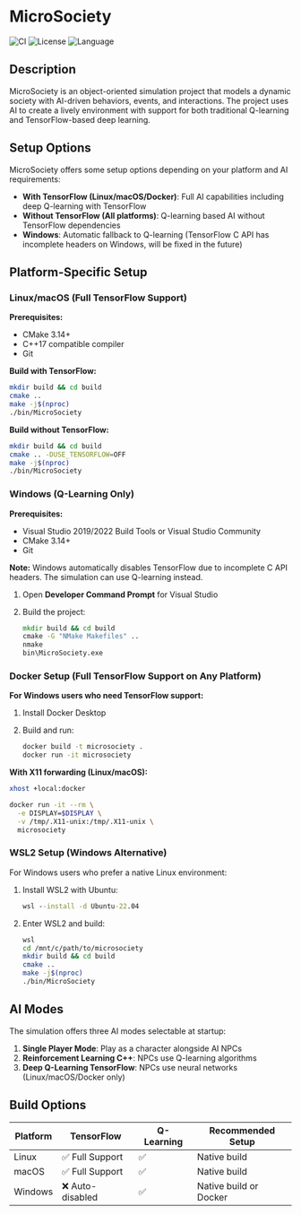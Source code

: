 # MicroSociety

![CI](https://github.com/Klus3kk/microsociety/actions/workflows/ci.yml/badge.svg)
![License](https://img.shields.io/badge/License-MIT-blue)
![Language](https://img.shields.io/badge/C++-blue)

## Description

MicroSociety is an object-oriented simulation project that models a dynamic society with AI-driven behaviors, events, and interactions. The project uses AI to create a lively environment with support for both traditional Q-learning and TensorFlow-based deep learning.

## Setup Options

MicroSociety offers some setup options depending on your platform and AI requirements:

- **With TensorFlow (Linux/macOS/Docker)**: Full AI capabilities including deep Q-learning with TensorFlow
- **Without TensorFlow (All platforms)**: Q-learning based AI without TensorFlow dependencies
- **Windows**: Automatic fallback to Q-learning (TensorFlow C API has incomplete headers on Windows, will be fixed in the future)

## Platform-Specific Setup

### Linux/macOS (Full TensorFlow Support)

**Prerequisites:**

- CMake 3.14+
- C++17 compatible compiler
- Git

**Build with TensorFlow:**

```bash
mkdir build && cd build
cmake ..
make -j$(nproc)
./bin/MicroSociety
```

**Build without TensorFlow:**

```bash
mkdir build && cd build
cmake .. -DUSE_TENSORFLOW=OFF
make -j$(nproc)
./bin/MicroSociety
```

### Windows (Q-Learning Only)

**Prerequisites:**

- Visual Studio 2019/2022 Build Tools or Visual Studio Community
- CMake 3.14+
- Git

**Note:** Windows automatically disables TensorFlow due to incomplete C API headers. The simulation can use Q-learning instead.

1. Open **Developer Command Prompt** for Visual Studio
2. Build the project:

   ```cmd
   mkdir build && cd build
   cmake -G "NMake Makefiles" ..
   nmake
   bin\MicroSociety.exe
   ```

### Docker Setup (Full TensorFlow Support on Any Platform)

**For Windows users who need TensorFlow support:**

1. Install Docker Desktop
2. Build and run:

   ```bash
   docker build -t microsociety .
   docker run -it microsociety
   ```

**With X11 forwarding (Linux/macOS):**

```bash
xhost +local:docker

docker run -it --rm \
  -e DISPLAY=$DISPLAY \
  -v /tmp/.X11-unix:/tmp/.X11-unix \
  microsociety
```

### WSL2 Setup (Windows Alternative)

For Windows users who prefer a native Linux environment:

1. Install WSL2 with Ubuntu:

   ```cmd
   wsl --install -d Ubuntu-22.04
   ```

2. Enter WSL2 and build:

   ```bash
   wsl
   cd /mnt/c/path/to/microsociety
   mkdir build && cd build
   cmake ..
   make -j$(nproc)
   ./bin/MicroSociety
   ```

## AI Modes

The simulation offers three AI modes selectable at startup:

1. **Single Player Mode**: Play as a character alongside AI NPCs
2. **Reinforcement Learning C++**: NPCs use Q-learning algorithms
3. **Deep Q-Learning TensorFlow**: NPCs use neural networks (Linux/macOS/Docker only)

## Build Options

| Platform | TensorFlow | Q-Learning | Recommended Setup |
|----------|------------|------------|-------------------|
| Linux    | ✅ Full Support | ✅ | Native build |
| macOS    | ✅ Full Support | ✅ | Native build |
| Windows  | ❌ Auto-disabled | ✅ | Native build or Docker |

